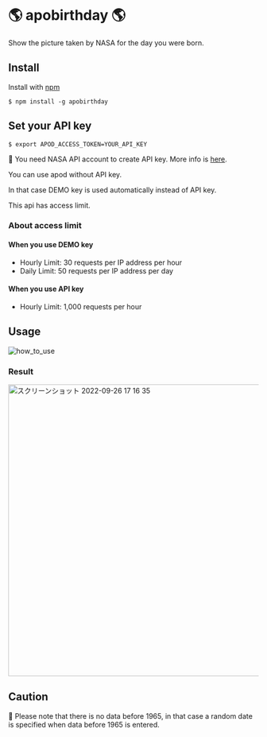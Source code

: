# 🌎 apobirthday 🌎
Show the picture taken by NASA for the day you were born.

## Install
Install with [npm](https://www.npmjs.com/package/apobirthday)

```
$ npm install -g apobirthday
```

##  Set your API key

```
$ export APOD_ACCESS_TOKEN=YOUR_API_KEY
```

🔑 You need NASA API account to create API key. More info is [here](https://api.nasa.gov/).

You can use apod without API key.

In that case DEMO key is used automatically instead of API key.

This api has access limit.

### About access limit
#### When you use DEMO key
- Hourly Limit: 30 requests per IP address per hour
- Daily Limit: 50 requests per IP address per day

#### When you use API key
- Hourly Limit: 1,000 requests per hour

## Usage

![how_to_use](https://user-images.githubusercontent.com/81839214/192224899-c2ffdde5-8658-4fcb-b758-affe2edac455.gif)

### Result
<img width="587" alt="スクリーンショット 2022-09-26 17 16 35" src="https://user-images.githubusercontent.com/81839214/192227280-9c37d8aa-f4df-4bc0-90f1-7d78a4948bbd.png">

## Caution
🚨 Please note that there is no data before 1965,
in that case a random date is specified when data before 1965 is entered.

